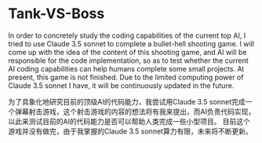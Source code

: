 # Tank-VS-Boss
In order to concretely study the coding capabilities of the current top AI, I tried to use Claude 3.5 sonnet to complete a bullet-hell shooting game. I will come up with the idea of ​​the content of this shooting game, and AI will be responsible for the code implementation, so as to test whether the current AI coding capabilities can help humans complete some small projects.
At present, this game is not finished. Due to the limited computing power of Claude 3.5 sonnet I have, it will be continuously updated in the future.


为了具象化地研究目前的顶级AI的代码能力，我尝试用Claude 3.5 sonnet完成一个弹幕射击游戏，这个射击游戏的内容的想法将有我来提出，而AI负责代码实现，以此来测试目前的AI的代码能力是否可以帮助人类完成一些小型项目。
目前这个游戏并没有做完，由于我掌握的Claude 3.5 sonnet算力有限，未来将不断更新。
